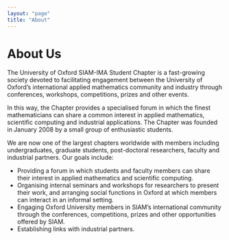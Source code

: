```yaml
---
layout: "page"
title: "About"
---
```


# About Us 

The University of Oxford SIAM-IMA Student Chapter is a fast-growing society devoted to facilitating engagement between the University of Oxford’s international applied mathematics community and industry through conferences, workshops, competitions, prizes and other events.

In this way, the Chapter provides a specialised forum in which the finest mathematicians can share a common interest in applied mathematics, scientific computing and industrial applications. The Chapter was founded in January 2008 by a small group of enthusiastic students.

We are now one of the largest chapters worldwide with members including undergraduates, graduate students, post-doctoral researchers, faculty and industrial partners. Our goals include:

- Providing a forum in which students and faculty members can share their interest in applied mathematics and scientific computing.
- Organising internal seminars and workshops for researchers to present their work, and arranging social functions in Oxford at which members can interact in an informal setting.
- Engaging Oxford University members in SIAM’s international community through the conferences, competitions, prizes and other opportunities offered by SIAM.
- Establishing links with industrial partners.